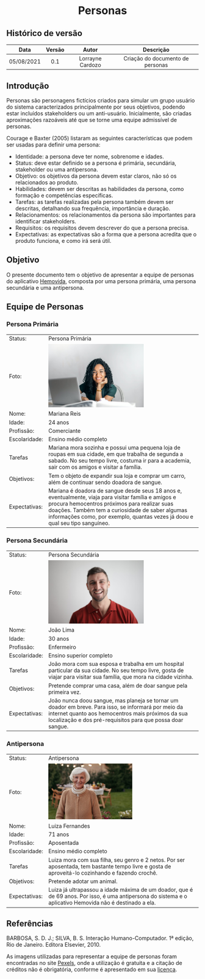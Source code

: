 # <center> Personas </center>

## Histórico de versão
| Data | Versão | Autor | Descrição |
| :-:|:-:|:-:|:-: |
| 05/08/2021 | 0.1 | Lorrayne Cardozo | Criação do documento de personas |

## Introdução

Personas são personagens fictícios criados para simular um grupo usuário do sistema caracterizados principalmente por seus objetivos, podendo estar incluídos stakeholders ou um anti-usuário. Inicialmente, são criadas aproximações razoáveis até que se torne uma equipe admissível de personas.

Courage e Baxter (2005) listaram as seguintes características que podem ser usadas para definir uma persona:
* Identidade: a persona deve ter nome, sobrenome e idades.
* Status: deve estar definido se a persona é primária, secundária, stakeholder ou uma antipersona.
* Objetivo: os objetivos da persona devem estar claros, não só os relacionados ao produto.
* Habilidades: devem ser descritas as habilidades da persona, como formação e competências específicas.
* Tarefas: as tarefas realizadas pela persona também devem ser descritas, detalhando sua frequência, importância e duração.
* Relacionamentos: os relacionamentos da persona são importantes para identificar stakeholders.
* Requisitos: os requisitos devem descrever do que a persona precisa.
* Expectativas: as expectativas são a forma que a persona acredita que o produto funciona, e como irá será útil.

## Objetivo
O presente documento tem o objetivo de apresentar a equipe de personas do aplicativo [Hemovida](https://requisitos-de-software.github.io/2021.1-Hemovida), composta por uma persona primária, uma persona secundária e uma antipersona.

## Equipe de Personas
### Persona Primária
| | |
| :- | :- |
| Status: | Persona Primária |
| Foto: | <img src='../images/personaPrimaria.jpeg' width=250px height=auto> |
| Nome: | Mariana Reis |
| Idade: | 24 anos |
| Profissão: | Comerciante |
| Escolaridade: | Ensino médio completo |
| Tarefas | Mariana mora sozinha e possui uma pequena loja de roupas em sua cidade, em que trabalha de segunda a sabado. No seu tempo livre, costuma ir para a academia, sair com os amigos e visitar a família. |
| Objetivos: | Tem o objeto de expandir sua loja e comprar um carro, além de continuar sendo doadora de sangue. |
| Expectativas: | Mariana é doadora de sangue desde seus 18 anos e, eventualmente, viaja para visitar família e amigos e procura hemocentros próximos para realizar suas doações. Também tem a curiosidade de saber algumas informações como, por exemplo, quantas vezes já doou e qual seu tipo sanguíneo. |

### Persona Secundária
| | |
| :- | :- |
| Status: | Persona Secundária |
| Foto: | <img src='../images/personaSecundaria.jpeg' width=250px height=auto> |
| Nome: | João Lima |
| Idade: | 30 anos |
| Profissão: | Enfermeiro |
| Escolaridade: | Ensino superior completo |
| Tarefas | João mora com sua esposa e trabalha em um hospital particular da sua cidade. No seu tempo livre, gosta de viajar para visitar sua família, que mora na cidade vizinha. |
| Objetivos: | Pretende comprar uma casa, além de doar sangue pela primeira vez. |
| Expectativas: | João nunca doou sangue, mas planeja se tornar um doador em breve. Para isso, se informará por meio da internet quanto aos hemocentros mais próximos da sua localização e dos pré-requisitos para que possa doar sangue. |

### Antipersona
| | |
| :- | :- |
| Status: | Antipersona |
| Foto: | <img src='../images/antipersona.jpeg' width=220px height=auto> |
| Nome: | Luiza Fernandes |
| Idade: | 71 anos |
| Profissão: | Aposentada |
| Escolaridade: | Ensino médio completo |
| Tarefas | Luiza mora com sua filha, seu genro e 2 netos. Por ser aposentada, tem bastante tempo livre e gosta de aproveitá-lo cozinhando e fazendo crochê. |
| Objetivos: | Pretende adotar um animal. |
| Expectativas: | Luiza já ultrapassou a idade máxima de um doador, que é de 69 anos. Por isso, é uma antipersona do sistema e o aplicativo Hemovida não é destinado a ela. |

## Referências
BARBOSA, S. D. J.; SILVA, B. S. Interação Humano-Computador. 1ª edição, Rio de Janeiro. Editora Elsevier, 2010.

As imagens utilizadas para representar a equipe de personas foram encontradas no site [Pexels](https://www.pexels.com/pt-br/), onde a utilização é gratuita e a citação de créditos não é obrigatória, conforme é apresentado em sua [licença](https://www.pexels.com/pt-br/licenca/).